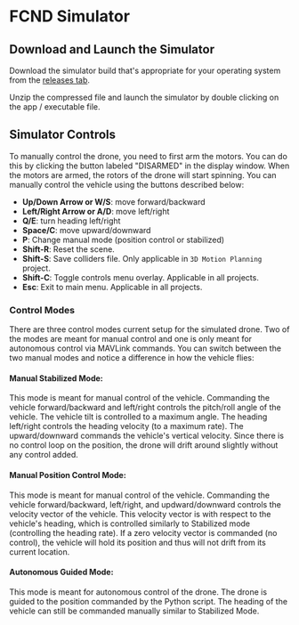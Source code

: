 # FCND Simulator

## Download and Launch the Simulator
Download the simulator build that's appropriate for your operating system from the [releases tab](https://github.com/udacity/FCND-Simulator/releases).

Unzip the compressed file and launch the simulator by double clicking on the app / executable file.

## Simulator Controls

To manually control the drone, you need to first arm the motors.  You can do this by clicking the button labeled "DISARMED" in the display window. When the motors are armed, the rotors of the drone will start spinning. You can manually control the vehicle using the buttons described below:

* **Up/Down Arrow or W/S**: move forward/backward
* **Left/Right Arrow or A/D**: move left/right
* **Q/E**: turn heading left/right
* **Space/C**: move upward/downward
* **P**: Change manual mode (position control or stabilized)
* **Shift-R**: Reset the scene.
* **Shift-S**: Save colliders file. Only applicable in `3D Motion Planning` project.
* **Shift-C**: Toggle controls menu overlay. Applicable in all projects.
* **Esc**: Exit to main menu. Applicable in all projects.

### Control Modes
There are three control modes current setup for the simulated drone. Two of the modes are meant for manual control and one is only meant for autonomous control via MAVLink commands. You can switch between the two manual modes and notice a difference in how the vehicle flies:

#### Manual Stabilized Mode:
This mode is meant for manual control of the vehicle. Commanding the vehicle forward/backward and left/right controls the pitch/roll angle of the vehicle. The vehicle tilt is controlled to a maximum angle. The heading left/right controls the heading velocity (to a maximum rate). The upward/downward commands the vehicle's vertical velocity. Since there is no control loop on the position, the drone will drift around slightly without any control added.

#### Manual Position Control Mode:
This mode is meant for manual control of the vehicle. Commanding the vehicle forward/backward, left/right, and updward/downward controls the velocity vector of the vehicle. This velocity vector is with respect to the vehicle's heading, which is controlled similarly to Stabilized mode (controlling the heading rate). If a zero velocity vector is commanded (no control), the vehicle will hold its position and thus will not drift from its current location.

#### Autonomous Guided Mode:
This mode is meant for autonomous control of the drone. The drone is guided to the position commanded by the Python script. The heading of the vehicle can still be commanded manually similar to Stabilized Mode.
